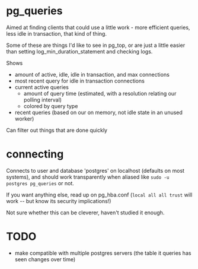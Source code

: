 # pg_queries
Aimed at finding clients that could use a little work - more efficient queries, less idle in transaction, that kind of thing.

Some of these are things I'd like to see in pg_top, or are just a little easier than setting log_min_duration_statement and checking logs.


Shows 
- amount of active, idle, idle in transaction, and max connections
- most recent query for idle in transaction connections
- current active queries 
  - amount of query time (estimated, with a resolution relating our polling interval)
  - colored by query type
- recent queries (based on our on memory, not idle state in an unused worker)

Can filter out things that are done quickly 

# connecting

Connects to user and database 'postgres' on localhost (defaults on most systems), and should work transparently when aliased like `sudo -u postgres pg_queries` or not.

If you want anything else, read up on pg_hba.conf   (`local all all trust`   will work -- but know its security implications!)

Not sure whether this can be cleverer, haven't studied it enough.


# TODO
- make compatible with multiple postgres servers (the table it queries has seen changes over time)

  
